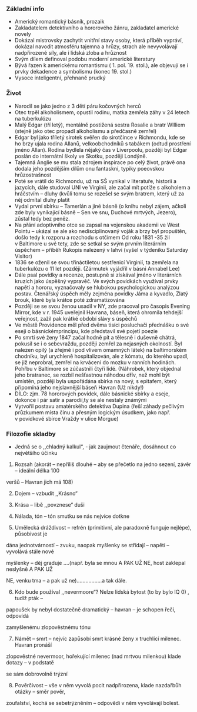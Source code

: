 ### Základní info
- Americký romantický básník, prozaik
- Zakladatelem detektivního a hororového žánru, zakladatel americké novely
- Dokázal mistrovsky zachytit vnitřní stavy osoby, která příběh vypráví, dokázal navodit atmosféru tajemna a hrůzy, strach ale nevyvolávají nadpřirozené síly, ale i lidská zloba a hrůznost
- Svým dílem definoval podobu moderní americké literatury
- Bývá řazen k americkému romantismu ( 1. pol. 19. stol.), ale objevují se i prvky dekadence a symbolismu (konec 19. stol.)
- Vysoce inteligentní, přehnaně prudký
### Život
- Narodil se jako jedno z 3 dětí páru kočovných herců
- Otec trpěl alkoholismem, opustil rodinu, matka zemřela záhy v 24 letech na tuberkulózu
- Malý Edgar (tří letý), mentálně postižená sestra Rosalie a bratr WIlliem (stejně jako otec propadl alkoholismu a předčasně zemřel)
- Edgar byl jako tříletý sirotek svěřen do sirotčince v Richmondu, kde se ho brzy ujala rodina Allanů, velkoobchodníků s tabákem (odtud prostření jméno Allan). Rodina bydlela nějaký čas v Liverpoolu, později byl Edgar poslán do internátní školy ve Skotku, později Londýně.
- Tajemná Anglie se mu stala zdrojem inspirace po celý život, právě ona dodala jeho pozdějším dílům onu fantaskní, typiky poeovskou hrůzostrašnost
- Poté se vrátil do Richmondu, už na SŠ vynikal v literatuře, historii a jazycích, dále studoval UNI ve Virginii, ale začal mít potíže s alkoholem a hráčstvím – dluhy (kvůli tomu se rozešel se svým bratrem, který už za něj odmítal dluhy platit
- Vydal první sbírku – Tamerlán a jiné básně (o knihu nebyl zájem, ačkoli zde byly vynikající básně – Sen ve snu, Duchové mrtvých, Jezero), zůstal tedy bez peněz.
- Na přání adoptivního otce se zapsal na vojenskou akademii ve West Pointu – ukázal se ale ako nedisciplinovaný voják a brzy byl propuštěn, došlo tedy k rozporu a rozchodu s otčímem Od roku 1831 -35 žil v Baltimore u své tety, zde se setkal se svým prvním literárním úspěchem – příběh Rukopis nalezený v lahvi (vyšel v týdeníku Saturday Visitor)
- 1836 se oženil se svou třináctiletou sestřenicí Virginií, ta zemřela na tuberkulózu o 11 let později. (Zármutek vyjádřil v básni Annabel Lee)
- Dále psal povídky a recenze, postupně si získával jméno v literárních kruzích jako úspěšný vypravěč. Ve svých povídkách využíval prvky napětí a hororu, vyznačovaly se hlubokou psychologickou analýzou postav. Čtenářský úspěch měly zejména povídky Jáma a kyvadlo, Zlatý brouk, které byla krátce poté zdramatizována
- Později se se svou ženou usadil v NY, zde pracoval pro časopis Evening Mirror, kde v r. 1945 uveřejnil Havrana, báseň, která ohromila tehdejší veřejnost, zažil pak krátké období slávy s úspěchů
- Ve městě Providence měl před dvěma tisíci posluchači přednášku o své eseji o básnickémprincipu, kde představil své pojetí poezie
- Po smrti své ženy 1847 začal hodně pít a tělesně i duševně chátrá, pokusil se i o sebevraždu, později zemřel za nejasných okolností. Byl nalezen opilý (a zřejmě i pod vlivem omamných látek) na baltimorském chodníku, byl urychleně hospitalizován, ale z kómatu, do kterého upadl, se již neprobral, zemřel na krvácení do mozku v ranních hodinách. Pohřbu v Baltimore se zúčastnili čtyři lidé. (Náhrobek, který objednal jeho bratranec, se rozbil nešťastnou náhodou dřív, než mohl být umístěn, později byla uspořádána sbírka na nový, s epitafem, který připomíná jeho nejslavnější báseň Havran (Už nikdy!)
- DÍLO: zjm. 78 hororových povídek, dále básnické sbírky a eseje, dokonce i pár satir a parodií,ty se ale nestaly známými
- Vytvořil postavu amatérského detektiva Dupina (řeší záhady pečlivým průzkumem místa činu a přesným logickým úsudkem, jako např. v povídkové sbírce Vraždy v ulice Morgue)

### Filozofie skladby

- Jedná se o ,,chladný kalkul“, - jak zaujmout čtenáře, dosáhnout co největšího účinku

1) Rozsah (akorát – nepříliš dlouhé – aby se přečetlo na jedno sezení, závěr – ideální délka 100

veršů – Havran jich má 108)

2) Dojem – vzbudit ,,Krásno“

3) Krása – libě ,,povznese“ duši

4) Nálada, tón – tón smutku se nás nejvíce dotkne

5) Umělecká dráždivost – refrén (primitivní, ale paradoxně funguje nejlépe), působivost je

dána jednotvárností – zvuku, naopak myšlenky se střídají – napětí – vyvolává stále nové

myšlenky – děj graduje ….(např. byla se mnou A PAK UŽ NE, host zaklepal neslyšně A PAK UŽ

NE, venku tma – a pak už ne)……………..a tak dále.

6) Kdo bude používal ,,nevermoore“? Nelze lidská bytost (to by bylo IQ 0) , tudíž pták –

papoušek by nebyl dostatečně dramatický – havran – je schopen řeči, odpovídá

zamyšlenému zlopověstnému tónu

7) Námět – smrt – nejvíc zapůsobí smrt krásné ženy x truchlící milenec. Havran pronáší

zlopověstné nevermoor, hořekující milenec (nad mrtvou milenkou) klade dotazy – v podstatě

se sám dobrovolně trýzní

8) Pověrčivost – vše v něm vyvolá pocit nadpřirozena, klade nazdařbůh otázky – směr pověr,

zoufalství, kochá se sebetrýzněním – odpovědi v něm vyvolávají bolest.